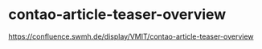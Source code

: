 # contao-article-teaser-overview
https://confluence.swmh.de/display/VMIT/contao-article-teaser-overview
